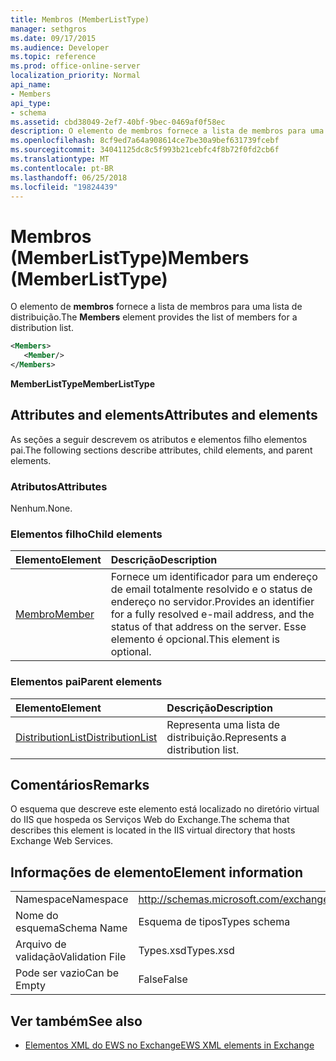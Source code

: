```yaml
---
title: Membros (MemberListType)
manager: sethgros
ms.date: 09/17/2015
ms.audience: Developer
ms.topic: reference
ms.prod: office-online-server
localization_priority: Normal
api_name:
- Members
api_type:
- schema
ms.assetid: cbd38049-2ef7-40bf-9bec-0469af0f58ec
description: O elemento de membros fornece a lista de membros para uma lista de distribuição.
ms.openlocfilehash: 8cf9ed7a64a908614ce7be30a9bef631739fcebf
ms.sourcegitcommit: 34041125dc8c5f993b21cebfc4f8b72f0fd2cb6f
ms.translationtype: MT
ms.contentlocale: pt-BR
ms.lasthandoff: 06/25/2018
ms.locfileid: "19824439"
---
```

# <a name="members-memberlisttype"></a><span data-ttu-id="9b221-103">Membros (MemberListType)</span><span class="sxs-lookup"><span data-stu-id="9b221-103">Members (MemberListType)</span></span>

<span data-ttu-id="9b221-104">O elemento de **membros** fornece a lista de membros para uma lista de distribuição.</span><span class="sxs-lookup"><span data-stu-id="9b221-104">The **Members** element provides the list of members for a distribution list.</span></span> 
  
```xml
<Members>
   <Member/>
</Members>
```

<span data-ttu-id="9b221-105">**MemberListType**</span><span class="sxs-lookup"><span data-stu-id="9b221-105">**MemberListType**</span></span>

## <a name="attributes-and-elements"></a><span data-ttu-id="9b221-106">Attributes and elements</span><span class="sxs-lookup"><span data-stu-id="9b221-106">Attributes and elements</span></span>

<span data-ttu-id="9b221-107">As seções a seguir descrevem os atributos e elementos filho elementos pai.</span><span class="sxs-lookup"><span data-stu-id="9b221-107">The following sections describe attributes, child elements, and parent elements.</span></span>
  
### <a name="attributes"></a><span data-ttu-id="9b221-108">Atributos</span><span class="sxs-lookup"><span data-stu-id="9b221-108">Attributes</span></span>

<span data-ttu-id="9b221-109">Nenhum.</span><span class="sxs-lookup"><span data-stu-id="9b221-109">None.</span></span>
  
### <a name="child-elements"></a><span data-ttu-id="9b221-110">Elementos filho</span><span class="sxs-lookup"><span data-stu-id="9b221-110">Child elements</span></span>

|<span data-ttu-id="9b221-111">**Elemento**</span><span class="sxs-lookup"><span data-stu-id="9b221-111">**Element**</span></span>|<span data-ttu-id="9b221-112">**Descrição**</span><span class="sxs-lookup"><span data-stu-id="9b221-112">**Description**</span></span>|
|:-----|:-----|
|[<span data-ttu-id="9b221-113">Membro</span><span class="sxs-lookup"><span data-stu-id="9b221-113">Member</span></span>](member-ex15websvcsotherref.md) <br/> |<span data-ttu-id="9b221-114">Fornece um identificador para um endereço de email totalmente resolvido e o status de endereço no servidor.</span><span class="sxs-lookup"><span data-stu-id="9b221-114">Provides an identifier for a fully resolved e-mail address, and the status of that address on the server.</span></span> <span data-ttu-id="9b221-115">Esse elemento é opcional.</span><span class="sxs-lookup"><span data-stu-id="9b221-115">This element is optional.</span></span>  <br/> |
   
### <a name="parent-elements"></a><span data-ttu-id="9b221-116">Elementos pai</span><span class="sxs-lookup"><span data-stu-id="9b221-116">Parent elements</span></span>

|<span data-ttu-id="9b221-117">**Elemento**</span><span class="sxs-lookup"><span data-stu-id="9b221-117">**Element**</span></span>|<span data-ttu-id="9b221-118">**Descrição**</span><span class="sxs-lookup"><span data-stu-id="9b221-118">**Description**</span></span>|
|:-----|:-----|
|[<span data-ttu-id="9b221-119">DistributionList</span><span class="sxs-lookup"><span data-stu-id="9b221-119">DistributionList</span></span>](distributionlist.md) <br/> |<span data-ttu-id="9b221-120">Representa uma lista de distribuição.</span><span class="sxs-lookup"><span data-stu-id="9b221-120">Represents a distribution list.</span></span>  <br/> |
   
## <a name="remarks"></a><span data-ttu-id="9b221-121">Comentários</span><span class="sxs-lookup"><span data-stu-id="9b221-121">Remarks</span></span>

<span data-ttu-id="9b221-122">O esquema que descreve este elemento está localizado no diretório virtual do IIS que hospeda os Serviços Web do Exchange.</span><span class="sxs-lookup"><span data-stu-id="9b221-122">The schema that describes this element is located in the IIS virtual directory that hosts Exchange Web Services.</span></span>
  
## <a name="element-information"></a><span data-ttu-id="9b221-123">Informações de elemento</span><span class="sxs-lookup"><span data-stu-id="9b221-123">Element information</span></span>

|||
|:-----|:-----|
|<span data-ttu-id="9b221-124">Namespace</span><span class="sxs-lookup"><span data-stu-id="9b221-124">Namespace</span></span>  <br/> |http://schemas.microsoft.com/exchange/services/2006/types  <br/> |
|<span data-ttu-id="9b221-125">Nome do esquema</span><span class="sxs-lookup"><span data-stu-id="9b221-125">Schema Name</span></span>  <br/> |<span data-ttu-id="9b221-126">Esquema de tipos</span><span class="sxs-lookup"><span data-stu-id="9b221-126">Types schema</span></span>  <br/> |
|<span data-ttu-id="9b221-127">Arquivo de validação</span><span class="sxs-lookup"><span data-stu-id="9b221-127">Validation File</span></span>  <br/> |<span data-ttu-id="9b221-128">Types.xsd</span><span class="sxs-lookup"><span data-stu-id="9b221-128">Types.xsd</span></span>  <br/> |
|<span data-ttu-id="9b221-129">Pode ser vazio</span><span class="sxs-lookup"><span data-stu-id="9b221-129">Can be Empty</span></span>  <br/> |<span data-ttu-id="9b221-130">False</span><span class="sxs-lookup"><span data-stu-id="9b221-130">False</span></span>  <br/> |
   
## <a name="see-also"></a><span data-ttu-id="9b221-131">Ver também</span><span class="sxs-lookup"><span data-stu-id="9b221-131">See also</span></span>

- [<span data-ttu-id="9b221-132">Elementos XML do EWS no Exchange</span><span class="sxs-lookup"><span data-stu-id="9b221-132">EWS XML elements in Exchange</span></span>](ews-xml-elements-in-exchange.md)


